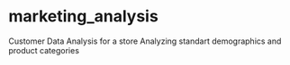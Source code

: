 # marketing_analysis
Customer Data Analysis for a store
Analyzing standart demographics and product categories
